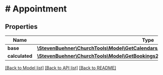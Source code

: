 # # Appointment

## Properties

Name | Type | Description | Notes
------------ | ------------- | ------------- | -------------
**base** | [**\StevenBuehner\ChurchTools\Model\GetCalendarsAppointments200ResponseDataInnerBase**](GetCalendarsAppointments200ResponseDataInnerBase.md) |  | [optional]
**calculated** | [**\StevenBuehner\ChurchTools\Model\GetBookings200ResponseDataInnerCalculated**](GetBookings200ResponseDataInnerCalculated.md) |  | [optional]

[[Back to Model list]](../../README.md#models) [[Back to API list]](../../README.md#endpoints) [[Back to README]](../../README.md)
